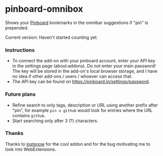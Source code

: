 # pinboard-omnibox
Shows your [Pinboard](https://pinboard.in) bookmarks in the omnibar suggestions if "pin" is prepended.

Current version: Haven't started counting yet.

### Instructions
* To connect the add-on with your pinboard account, enter your API key in the settings page (about:addons). Do *not* enter your main password! The key will be stored in the add-on's local browser storage, and I have no idea if other add-ons / users / whoever can access that.
* The API key can be found on https://pinboard.in/settings/password.

### Future plans
* Refine search to only tags, description or URL using another prefix after "pin", for example `pin u github` would look for entries where the URL contains `github`.
* Start searching only after 3 (?) characters.

### Thanks
Thanks to [lostsnow](https://github.com/lostsnow/pinboard-firefox) for the cool addon and for the bug motivating me to look into WebExtensions.
